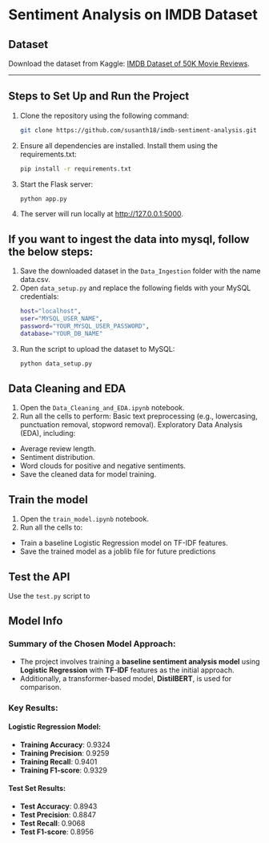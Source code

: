 # Sentiment Analysis on IMDB Dataset

## Dataset
Download the dataset from Kaggle: [IMDB Dataset of 50K Movie Reviews](https://www.kaggle.com/datasets/lakshmi25npathi/imdb-dataset-of-50k-movie-reviews).

---

## Steps to Set Up and Run the Project

1. Clone the repository using the following command:
   ```bash
   git clone https://github.com/susanth18/imdb-sentiment-analysis.git
2. Ensure all dependencies are installed. Install them using the requirements.txt:
   ```bash
   pip install -r requirements.txt
3. Start the Flask server:
   ```bash
   python app.py
4. The server will run locally at http://127.0.0.1:5000.

## If you want to ingest the data into mysql, follow the below steps:
1. Save the downloaded dataset in the `Data_Ingestion` folder with the name data.csv.
2. Open `data_setup.py` and replace the following fields with your MySQL credentials:
   ```bash
   host="localhost",
   user="MYSQL_USER_NAME",
   password="YOUR_MYSQL_USER_PASSWORD",
   database="YOUR_DB_NAME"
3. Run the script to upload the dataset to MySQL:
   ```bash
   python data_setup.py

## Data Cleaning and EDA
1. Open the `Data_Cleaning_and_EDA.ipynb` notebook.
2. Run all the cells to perform:
Basic text preprocessing (e.g., lowercasing, punctuation removal, stopword removal).
Exploratory Data Analysis (EDA), including:
- Average review length.
- Sentiment distribution.
- Word clouds for positive and negative sentiments.
- Save the cleaned data for model training.

## Train the model
1. Open the `train_model.ipynb` notebook.
2. Run all the cells to:
- Train a baseline Logistic Regression model on TF-IDF features.
- Save the trained model as a joblib file for future predictions

## Test the API
Use the `test.py` script to


## Model Info

### Summary of the Chosen Model Approach:
- The project involves training a **baseline sentiment analysis model** using **Logistic Regression** with **TF-IDF** features as the initial approach.
- Additionally, a transformer-based model, **DistilBERT**, is used for comparison.

### Key Results:

#### Logistic Regression Model:
- **Training Accuracy**: 0.9324
- **Training Precision**: 0.9259
- **Training Recall**: 0.9401
- **Training F1-score**: 0.9329

#### Test Set Results:
- **Test Accuracy**: 0.8943
- **Test Precision**: 0.8847
- **Test Recall**: 0.9068
- **Test F1-score**: 0.8956









